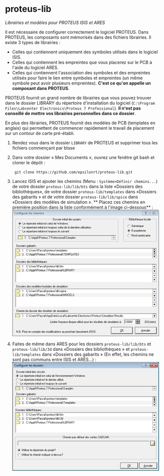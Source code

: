 # proteus-lib

_Librairies et modèles pour PROTEUS ISIS et ARES_

Il est nécessaire de configurer correctement le logiciel PROTEUS. Dans PROTEUS, les composants sont mémorisés dans des fichiers librairies. Il existe 3 types de librairies :

* Celles qui contiennent uniquement des symboles utilisés dans le logiciel ISIS.  
* Celles qui contiennent les empreintes que vous placerez sur le PCB à l'aide du logiciel ARES.  
* Celles qui contiennent l'association des symboles et des empreintes utilisés pour faire le lien entre symboles et empreintes (un même symbole peut avoir plusieurs empreintes). **C'est ce qu'on appelle un composant dans PROTEUS**.  

PROTEUS fournit un grand nombre de librairies que vous pouvez trouver dans le dossier LIBRARY du répertoire d'installation du logiciel (`C:\Program Files\Labcenter Electronics\Proteus 7 Professional`). **Il n'est pas conseillé de mettre vos librairies personnelles dans ce dossier**.

En plus des librairies, PROTEUS fournit des modèles de PCB (templates en anglais) qui permettent de commencer rapidement le travail de placement sur un contour de carte pré-établi.

1. Rendez vous dans le dossier `LIBRARY` de PROTEUS et supprimer tous les fichiers commençant par btsse

2. Dans votre dossier « Mes Documents », ouvrez une fenêtre git bash et cloner le dépôt :

        git clone https://github.com/epsilonrt/proteus-lib.git

3. Lancez ISIS et ajouter les chemins (Menu : `Système>Définir chemins...`) de votre dossier `proteus-lib/lib/bts` dans la liste «Dossiers des bibliothèques», de votre dossier `proteus-lib/templates` dans «Dossiers des gabarits » et de votre dossier `proteus-lib/lib/spice` dans «Dossiers des modèles de simulation ».
** <IMPORTANT> Placez ces chemins en première position dans la liste conformément à l'image ci-dessous** :
![Image 1](images/img1.png)
4. Faites de même dans ARES pour les dossiers `proteus-lib/lib/bts` et `proteus-lib/lib/3d` dans «Dossiers des bibliothèques » et `proteus-lib/templates` dans «Dossiers des gabarits » (En effet, les chemins ne sont pas communs entre ISIS et ARES…) :
![Image 2](images/img2.png)


